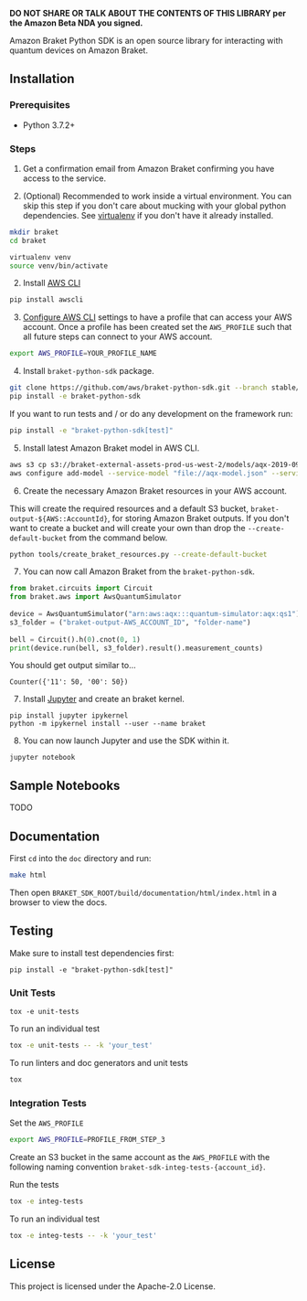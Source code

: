 **DO NOT SHARE OR TALK ABOUT THE CONTENTS OF THIS LIBRARY per the Amazon Beta NDA you signed.**

Amazon Braket Python SDK is an open source library for interacting with quantum devices on Amazon Braket.

## Installation

### Prerequisites
- Python 3.7.2+

### Steps

1. Get a confirmation email from Amazon Braket confirming you have access to the service.

2. (Optional) Recommended to work inside a virtual environment. You can skip this step if you don't care about mucking with your global python dependencies. See [virtualenv](https://virtualenv.pypa.io/en/stable/installation/) if you don't have it already installed.

```bash
mkdir braket
cd braket

virtualenv venv
source venv/bin/activate
```
  
2. Install [AWS CLI](https://github.com/aws/aws-cli#installation)

```bash
pip install awscli
```
 
3. [Configure AWS CLI](https://docs.aws.amazon.com/cli/latest/userguide/cli-chap-configure.html) settings to have a profile that can access your AWS account. Once a profile has been created set the `AWS_PROFILE` such that all future steps can connect to your AWS account.

```bash
export AWS_PROFILE=YOUR_PROFILE_NAME
```
 
4. Install `braket-python-sdk` package.

```bash
git clone https://github.com/aws/braket-python-sdk.git --branch stable/latest
pip install -e braket-python-sdk
```

If you want to run tests and / or do any development on the framework run:
```bash
pip install -e "braket-python-sdk[test]"
```
   
5. Install latest Amazon Braket model in AWS CLI.

```bash
aws s3 cp s3://braket-external-assets-prod-us-west-2/models/aqx-2019-09-01.normal.json aqx-model.json
aws configure add-model --service-model "file://aqx-model.json" --service-name aqx
```

6. Create the necessary Amazon Braket resources in your AWS account.

This will create the required resources and a default S3 bucket, `braket-output-${AWS::AccountId}`, for storing Amazon Braket outputs. If you don't want to create a bucket and will create your own than drop the `--create-default-bucket` from the command below.
```bash
python tools/create_braket_resources.py --create-default-bucket
```

7. You can now call Amazon Braket from the `braket-python-sdk`.

```python
from braket.circuits import Circuit
from braket.aws import AwsQuantumSimulator
   
device = AwsQuantumSimulator("arn:aws:aqx:::quantum-simulator:aqx:qs1")
s3_folder = ("braket-output-AWS_ACCOUNT_ID", "folder-name")
   
bell = Circuit().h(0).cnot(0, 1)
print(device.run(bell, s3_folder).result().measurement_counts)
```
	
You should get output similar to...
```
Counter({'11': 50, '00': 50})
```

7. Install [Jupyter](https://jupyter.org/install) and create an braket kernel.
```
pip install jupyter ipykernel
python -m ipykernel install --user --name braket
```
	
8. You can now launch Jupyter and use the SDK within it.
```
jupyter notebook
```

## Sample Notebooks
TODO 

## Documentation

First `cd` into the `doc` directory and run:
```bash
make html
```

Then open `BRAKET_SDK_ROOT/build/documentation/html/index.html` in a browser to view the docs.

## Testing

Make sure to install test dependencies first:
```
pip install -e "braket-python-sdk[test]"
```

### Unit Tests
```
tox -e unit-tests
```

To run an individual test
```bash
tox -e unit-tests -- -k 'your_test'
```

To run linters and doc generators and unit tests
```bash
tox
```

### Integration Tests

Set the `AWS_PROFILE`
```bash
export AWS_PROFILE=PROFILE_FROM_STEP_3
```

Create an S3 bucket in the same account as the `AWS_PROFILE` with the following naming convention `braket-sdk-integ-tests-{account_id}`.

Run the tests
```bash
tox -e integ-tests
```

To run an individual test
```bash
tox -e integ-tests -- -k 'your_test'
```

## License

This project is licensed under the Apache-2.0 License.

